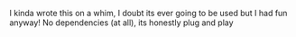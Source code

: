 I kinda wrote this on a whim, I doubt its ever going to be used but I had fun anyway!
No dependencies (at all), its honestly plug and play
